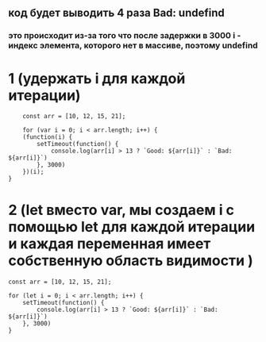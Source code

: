 ## код будет выводить 4 раза Bad: undefind
### это происходит из-за того что после задержки в 3000 i - индекс элемента, которого нет в массиве, поэтому undefind


# 1 (удержать i для каждой итерации)
```
    const arr = [10, 12, 15, 21];

    for (var i = 0; i < arr.length; i++) {
    (function(i) {
        setTimeout(function() {
            console.log(arr[i] > 13 ? `Good: ${arr[i]}` : `Bad: ${arr[i]}`)
        }, 3000)
    })(i);
}
```
# 2 (let вместо var, мы создаем i с помощью let для каждой итерации и каждая переменная имеет собственную область видимости )
```
const arr = [10, 12, 15, 21];

for (let i = 0; i < arr.length; i++) {
    setTimeout(function() {
        console.log(arr[i] > 13 ? `Good: ${arr[i]}` : `Bad: ${arr[i]}`)
    }, 3000)
}

```